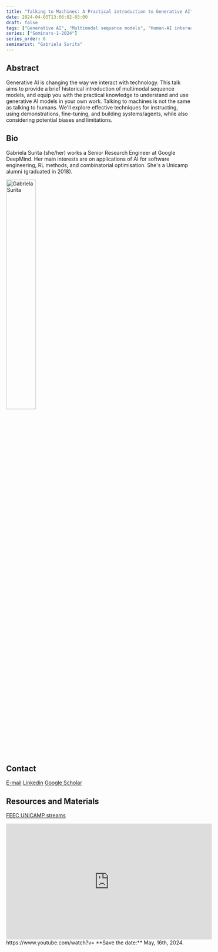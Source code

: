 ```yaml
---
title: "Talking to Machines: A Practical introduction to Generative AI"
date: 2024-04-05T13:06:02-03:00
draft: false
tags: ["Generative AI", "Multimodal sequence models", "Human-AI interaction"]
series: ["Seminars-1-2024"]
series_order: 6
seminarist: "Gabriela Surita"
---
```


## Abstract
Generative AI is changing the way we interact with technology. This talk aims to provide a brief historical introduction of multimodal sequence models, and equip you with the practical knowledge to understand and use generative AI models in your own work. Talking to machines is not the same as talking to humans. We'll explore effective techniques for instructing, using demonstrations, fine-tuning, and building systems/agents, while also considering potential biases and limitations.

## Bio
Gabriela Surita (she/her) works a Senior Research Engineer at Google DeepMind. Her main interests are on applications of AI for software engineering, RL methods, and combinatorial optimisation. She's a Unicamp alumni (graduated in 2018). 

<img alt="Gabriela Surita" src="/seminars/seminars-1-2024/6/gabriela_surita.png" style="width: 40%; height: 160x;">


## Contact
[E-mail](gabsurita@gmail.com)
[Linkedin](https://www.linkedin.com/in/gabriela-surita/)
[Google Scholar](https://scholar.google.com/citations?hl=pt-BR&user=BVBsY_MAAAAJ)


## Resources and Materials

[FEEC UNICAMP streams](https://www.youtube.com/@feec-unicamp/streams)

<iframe width="560" height="315" src="https://www.youtube.com/embed/SOg-SOl2lO0" title="YouTube video player" frameborder="0" allow="accelerometer; autoplay; clipboard-write; encrypted-media; gyroscope; picture-in-picture; web-share" allowfullscreen></iframe>
https://www.youtube.com/watch?v=
**Save the date:** May, 16th, 2024.
